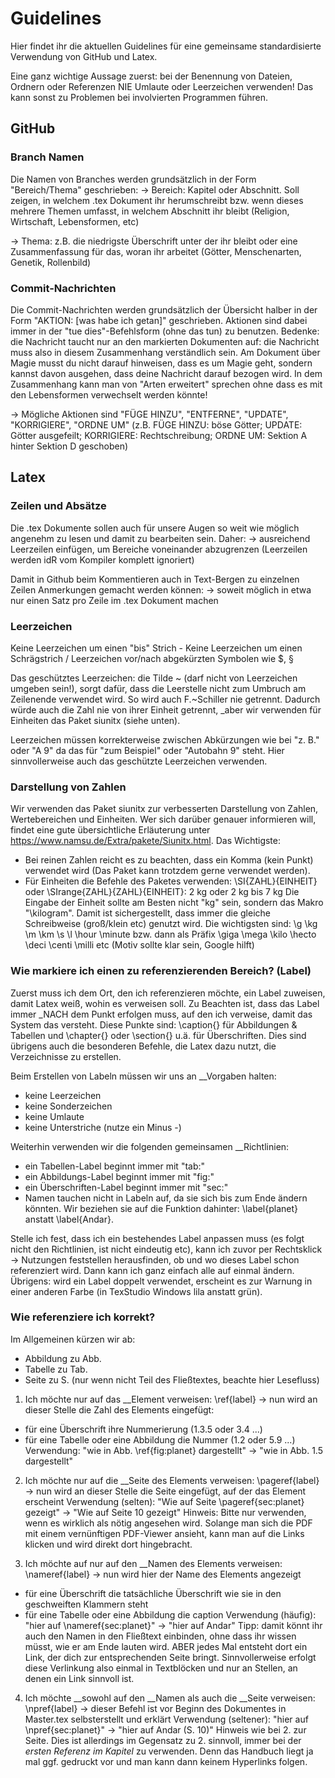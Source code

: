 # Guidelines

Hier findet ihr die aktuellen Guidelines für eine gemeinsame standardisierte Verwendung von GitHub und Latex.

Eine ganz wichtige Aussage zuerst: bei der Benennung von Dateien, Ordnern oder Referenzen NIE Umlaute oder Leerzeichen verwenden!
Das kann sonst zu Problemen bei involvierten Programmen führen.

## GitHub
### Branch Namen
Die Namen von Branches werden grundsätzlich in der Form "Bereich/Thema" geschrieben:
-> Bereich: Kapitel oder Abschnitt. 
Soll zeigen, in welchem .tex Dokument ihr herumschreibt bzw. wenn dieses mehrere Themen umfasst, in welchem Abschnitt ihr bleibt 
(Religion, Wirtschaft, Lebensformen, etc)

-> Thema: z.B. die niedrigste Überschrift unter der ihr bleibt oder eine Zusammenfassung für das, woran ihr arbeitet 
(Götter, Menschenarten, Genetik, Rollenbild)


### Commit-Nachrichten
Die Commit-Nachrichten werden grundsätzlich der Übersicht halber in der Form "AKTION: [was habe ich getan]" geschrieben. 
Aktionen sind dabei immer in der "tue dies"-Befehlsform (ohne das tun) zu benutzen. 
Bedenke: die Nachricht taucht nur an den markierten Dokumenten auf: die Nachricht muss also in diesem Zusammenhang verständlich sein. 
Am Dokument über Magie musst du nicht darauf hinweisen, dass es um Magie geht, sondern kannst davon ausgehen, dass deine Nachricht darauf bezogen wird. 
In dem Zusammenhang kann man von "Arten erweitert" sprechen ohne dass es mit den Lebensformen verwechselt werden könnte!

-> Mögliche Aktionen sind "FÜGE HINZU", "ENTFERNE", "UPDATE", "KORRIGIERE", "ORDNE UM"
(z.B. FÜGE HINZU: böse Götter; UPDATE: Götter ausgefeilt; KORRIGIERE: Rechtschreibung; ORDNE UM: Sektion A hinter Sektion D geschoben)



## Latex
### Zeilen und Absätze
Die .tex Dokumente sollen auch für unsere Augen so weit wie möglich angenehm zu lesen und damit zu bearbeiten sein. Daher:
-> ausreichend Leerzeilen einfügen, um Bereiche voneinander abzugrenzen (Leerzeilen werden idR vom Kompiler komplett ignoriert)


Damit in Github beim Kommentieren auch in Text-Bergen zu einzelnen Zeilen Anmerkungen gemacht werden können:
-> soweit möglich in etwa nur einen Satz pro Zeile im .tex Dokument machen


### Leerzeichen
Keine Leerzeichen um einen "bis" Strich -
Keine Leerzeichen um einen Schrägstrich /
Leerzeichen vor/nach abgekürzten Symbolen wie $, §

Das geschütztes Leerzeichen: die Tilde ~ (darf nicht von Leerzeichen umgeben sein!), sorgt dafür, dass die Leerstelle nicht zum Umbruch am Zeilenende verwendet wird.
So wird auch F.~Schiller nie getrennt.
Dadurch würde auch die Zahl nie von ihrer Einheit getrennt, _aber wir verwenden für Einheiten das Paket siunitx (siehe unten).

Leerzeichen müssen korrekterweise zwischen Abkürzungen wie bei "z. B." oder "A 9" da das für "zum Beispiel" oder "Autobahn 9" steht.
Hier sinnvollerweise auch das geschützte Leerzeichen verwenden.


### Darstellung von Zahlen
Wir verwenden das Paket siunitx zur verbesserten Darstellung von Zahlen, Wertebereichen und Einheiten.
Wer sich darüber genauer informieren will, findet eine gute übersichtliche Erläuterung unter https://www.namsu.de/Extra/pakete/Siunitx.html.
Das Wichtigste:
- Bei reinen Zahlen reicht es zu beachten, dass ein Komma (kein Punkt) verwendet wird (Das Paket kann trotzdem gerne verwendet werden).
- Für Einheiten die Befehle des Paketes verwenden: \SI{ZAHL}{EINHEIT} oder \SIrange{ZAHL}{ZAHL}{EINHEIT}: 2 kg oder 2 kg bis 7 kg
Die Eingabe der Einheit sollte am Besten nicht "kg" sein, sondern das Makro "\kilogram". 
Damit ist sichergestellt, dass immer die gleiche Schreibweise (groß/klein etc) genutzt wird.
Die wichtigsten sind: \g \kg \m \km \s \l \hour \minute bzw. dann als Präfix \giga \mega \kilo \hecto \deci \centi \milli etc (Motiv sollte klar sein, Google hilft)


### Wie markiere ich einen zu referenzierenden Bereich? (Label)
Zuerst muss ich dem Ort, den ich referenzieren möchte, ein Label zuweisen, damit Latex weiß, wohin es verweisen soll. 
Zu Beachten ist, dass das Label immer _NACH dem Punkt erfolgen muss, auf den ich verweise, damit das System das versteht.
Diese Punkte sind: \caption{} für Abbildungen & Tabellen und \chapter{} oder \section{} u.ä. für Überschriften.
Dies sind übrigens auch die besonderen Befehle, die Latex dazu nutzt, die Verzeichnisse zu erstellen.

Beim Erstellen von Labeln müssen wir uns an __Vorgaben halten:
- keine Leerzeichen
- keine Sonderzeichen
- keine Umlaute
- keine Unterstriche (nutze ein Minus -)

Weiterhin verwenden wir die folgenden gemeinsamen __Richtlinien:
- ein Tabellen-Label beginnt immer mit "tab:"
- ein Abbildungs-Label beginnt immer mit "fig:"
- ein Überschriften-Label beginnt immer mit "sec:"
- Namen tauchen nicht in Labeln auf, da sie sich bis zum Ende ändern könnten. Wir beziehen sie auf die Funktion dahinter: \label{planet} anstatt \label{Andar}.

Stelle ich fest, dass ich ein bestehendes Label anpassen muss (es folgt nicht den Richtlinien, ist nicht eindeutig etc), kann ich zuvor per Rechtsklick -> Nutzungen feststellen herausfinden, ob und wo dieses Label schon referenziert wird.
Dann kann ich ganz einfach alle auf einmal ändern.
Übrigens: wird ein Label doppelt verwendet, erscheint es zur Warnung in einer anderen Farbe (in TexStudio Windows lila anstatt grün).

### Wie referenziere ich korrekt?
Im Allgemeinen kürzen wir ab:
- Abbildung zu Abb. 
- Tabelle zu Tab.
- Seite zu S. (nur wenn nicht Teil des Fließtextes, beachte hier Lesefluss)

1. Ich möchte nur auf das __Element verweisen: \ref{label}
-> nun wird an dieser Stelle die Zahl des Elements eingefügt:
- für eine Überschrift ihre Nummerierung (1.3.5 oder 3.4 ...)
- für eine Tabelle oder eine Abbildung die Nummer (1.2 oder 5.9 ...)
Verwendung: "wie in Abb. \ref{fig:planet} dargestellt" -> "wie in Abb. 1.5 dargestellt"

2. Ich möchte nur auf die __Seite des Elements verweisen: \pageref{label}
-> nun wird an dieser Stelle die Seite eingefügt, auf der das Element erscheint
Verwendung (selten): "Wie auf Seite \pageref{sec:planet} gezeigt" -> "Wie auf Seite 10 gezeigt"
Hinweis: Bitte nur verwenden, wenn es wirklich als nötig angesehen wird. 
Solange man sich die PDF mit einem vernünftigen PDF-Viewer ansieht, kann man auf die Links klicken und wird direkt dort hingebracht.

3. Ich möchte auf nur auf den __Namen des Elements verweisen: \nameref{label}
-> nun wird hier der Name des Elements angezeigt
- für eine Überschrift die tatsächliche Überschrift wie sie in den geschweiften Klammern steht
- für eine Tabelle oder eine Abbildung die caption
Verwendung (häufig): "hier auf \nameref{sec:planet}" -> "hier auf Andar"
Tipp: damit könnt ihr auch den Namen in den Fließtext einbinden, ohne dass ihr wissen müsst, wie er am Ende lauten wird. 
ABER jedes Mal entsteht dort ein Link, der dich zur entsprechenden Seite bringt. 
Sinnvollerweise erfolgt diese Verlinkung also einmal in Textblöcken und nur an Stellen, an denen ein Link sinnvoll ist.

4. Ich möchte __sowohl auf den __Namen als auch die __Seite verweisen: \npref{label}
-> dieser Befehl ist vor Beginn des Dokumentes in Master.tex selbsterstellt und erklärt
Verwendung (seltener): "hier auf \npref{sec:planet}" -> "hier auf Andar (S. 10)"
Hinweis wie bei 2. zur Seite. Dies ist allerdings im Gegensatz zu 2. sinnvoll, immer bei der *ersten Referenz im Kapitel* zu verwenden.
Denn das Handbuch liegt ja mal ggf. gedruckt vor und man kann dann keinem Hyperlinks folgen.